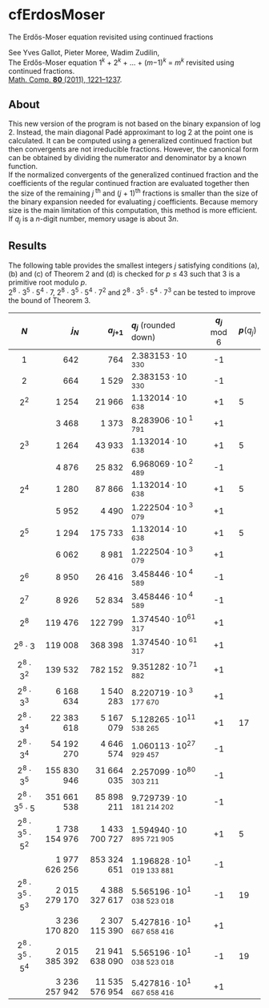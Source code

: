 # cfErdosMoser
The Erdős-Moser equation revisited using continued fractions

See Yves Gallot, Pieter Moree, Wadim Zudilin,  
The Erdős-Moser equation 1<sup>*k*</sup> + 2<sup>*k*</sup> + ... + (*m*−1)<sup>*k*</sup> = *m*<sup>*k*</sup> revisited using continued fractions.  
[Math. Comp. **80** (2011), 1221–1237](https://www.ams.org/journals/mcom/2011-80-274/S0025-5718-2010-02439-1/).

## About
This new version of the program is not based on the binary expansion of log 2. Instead, the main diagonal Padé approximant to log 2 at the point one is calculated. It can be computed using a generalized continued fraction but then convergents are not irreducible fractions. However, the canonical form can be obtained by dividing the numerator and denominator by a known function.  
If the normalized convergents of the generalized continued fraction and the coefficients of the regular continued fraction are evaluated together then the size of the remaining *j*<sup> th</sup> and (*j* + 1)<sup>th</sup> fractions is smaller than the size of the binary expansion needed for evaluating *j* coefficients. Because memory size is the main limitation of this computation, this method is more efficient.  
If *q*<sub>*j*</sub> is a *n*-digit number, memory usage is about 3*n*.

## Results

The following table provides the smallest integers *j* satisfying conditions (a), (b) and (c) of Theorem 2 and (d) is checked for *p* &le; 43 such that 3 is a primitive root modulo *p*.  
2<sup>8</sup> &middot; 3<sup>5</sup> &middot; 5<sup>4</sup> &middot; 7,
2<sup>8</sup> &middot; 3<sup>5</sup> &middot; 5<sup>4</sup> &middot; 7<sup>2</sup> and
2<sup>8</sup> &middot; 3<sup>5</sup> &middot; 5<sup>4</sup> &middot; 7<sup>3</sup> can be tested to improve the bound of Theorem 3.

| *N* | *j*<sub>*N*</sub> | *a*<sub>*j*+1</sub> | *q*<sub>*j*</sub> <span style="font-weight: normal">(rounded down)</span> | *q*<sub>*j*</sub> <span style="font-weight: normal">mod 6</span> | *p*<span style="font-weight: normal">(*q*<sub>*j*</sub>)</span> |
|:---:| ---:| ---:|:--- |:---:|:--- |
| 1             |     642 |     764 | 2.383153 &middot; 10<sup>   330</sup> | -1 | |
| 2             |     664 |   1 529 | 2.383153 &middot; 10<sup>   330</sup> | -1 | |
| 2<sup>2</sup> |   1 254 |  21 966 | 1.132014 &middot; 10<sup>   638</sup> | +1 | 5 |
|               |   3 468 |   1 373 | 8.283906 &middot; 10<sup> 1 791</sup> | +1 | |
| 2<sup>3</sup> |   1 264 |  43 933 | 1.132014 &middot; 10<sup>   638</sup> | +1 | 5 |
|               |   4 876 |  25 832 | 6.968069 &middot; 10<sup> 2 489</sup> | -1 | |
| 2<sup>4</sup> |   1 280 |  87 866 | 1.132014 &middot; 10<sup>   638</sup> | +1 | 5 |
|               |   5 952 |   4 490 | 1.222504 &middot; 10<sup> 3 079</sup> | +1 | |
| 2<sup>5</sup> |   1 294 | 175 733 | 1.132014 &middot; 10<sup>   638</sup> | +1 | 5 |
|               |   6 062 |   8 981 | 1.222504 &middot; 10<sup> 3 079</sup> | +1 | |
| 2<sup>6</sup> |   8 950 |  26 416 | 3.458446 &middot; 10<sup> 4 589</sup> | -1 | |
| 2<sup>7</sup> |   8 926 |  52 834 | 3.458446 &middot; 10<sup> 4 589</sup> | -1 | |
| 2<sup>8</sup> | 119 476 | 122 799 | 1.374540 &middot; 10<sup>61 317</sup> | +1 | |
| 2<sup>8</sup> &middot; 3             |     119 008 |    368 398 | 1.374540 &middot; 10<sup>    61 317</sup> | +1 | |
| 2<sup>8</sup> &middot; 3<sup>2</sup> |     139 532 |    782 152 | 9.351282 &middot; 10<sup>    71 882</sup> | +1 | |
| 2<sup>8</sup> &middot; 3<sup>3</sup> |   6 168 634 |  1 540 283 | 8.220719 &middot; 10<sup> 3 177 670</sup> | +1 | |
| 2<sup>8</sup> &middot; 3<sup>4</sup> |  22 383 618 |  5 167 079 | 5.128265 &middot; 10<sup>11 538 265</sup> | +1 | 17 |
| 2<sup>8</sup> &middot; 3<sup>4</sup> |  54 192 270 |  4 646 574 | 1.060113 &middot; 10<sup>27 929 457</sup> | -1 | |
| 2<sup>8</sup> &middot; 3<sup>5</sup> | 155 830 946 | 31 664 035 | 2.257099 &middot; 10<sup>80 303 211</sup> | -1 | |
| 2<sup>8</sup> &middot; 3<sup>5</sup> &middot; 5             |   351 661 538 |    85 898 211 | 9.729739 &middot; 10<sup>  181 214 202</sup> | -1 | |
| 2<sup>8</sup> &middot; 3<sup>5</sup> &middot; 5<sup>2</sup> | 1 738 154 976 | 1 433 700 727 | 1.594940 &middot; 10<sup>  895 721 905</sup> | +1 | 5 |
|                                                             | 1 977 626 256 |   853 324 651 | 1.196828 &middot; 10<sup>1 019 133 881</sup> | -1 | |
| 2<sup>8</sup> &middot; 3<sup>5</sup> &middot; 5<sup>3</sup> | 2 015 279 170 |  4 388 327 617 | 5.565196 &middot; 10<sup>1 038 523 018</sup> | -1 | 19 |
|                                                             | 3 236 170 820 |  2 307 115 390 | 5.427816 &middot; 10<sup>1 667 658 416</sup> | +1 | | 
| 2<sup>8</sup> &middot; 3<sup>5</sup> &middot; 5<sup>4</sup> | 2 015 385 392 | 21 941 638 090 | 5.565196 &middot; 10<sup>1 038 523 018</sup> | -1 | 19 |
|                                                             | 3 236 257 942 | 11 535 576 954 | 5.427816 &middot; 10<sup>1 667 658 416</sup> | +1 | |
